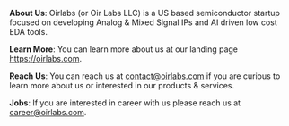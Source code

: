 **About Us**: Oirlabs (or Oir Labs LLC) is a US based semiconductor startup focused on developing Analog & Mixed Signal IPs and AI driven low cost EDA tools.

**Learn More**: You can learn more about us at our landing page https://oirlabs.com. 

**Reach Us**: You can reach us at contact@oirlabs.com if you are curious to learn more about us or interested in our products & services.

**Jobs**: If you are interested in career with us please reach us at career@oirlabs.com.

